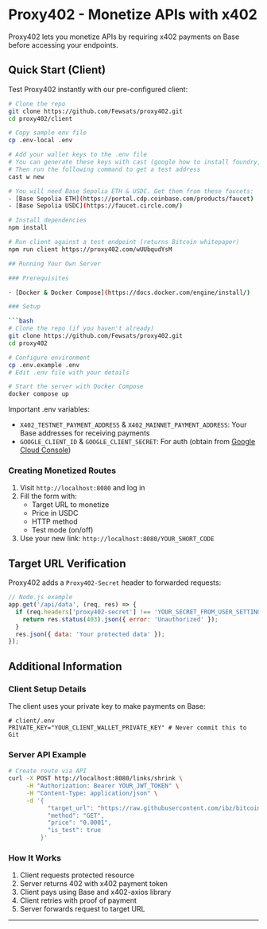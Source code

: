 # Proxy402 - Monetize APIs with x402

Proxy402 lets you monetize APIs by requiring x402 payments on Base before accessing your endpoints.

## Quick Start (Client)

Test Proxy402 instantly with our pre-configured client:

```bash
# Clone the repo
git clone https://github.com/Fewsats/proxy402.git
cd proxy402/client

# Copy sample env file
cp .env-local .env

# Add your wallet keys to the .env file
# You can generate these keys with cast (google how to install foundry, cast is part of the suite)
# Then run the following command to get a test address
cast w new

# You will need Base Sepolia ETH & USDC. Get them from these faucets:
- [Base Sepolia ETH](https://portal.cdp.coinbase.com/products/faucet)
- [Base Sepolia USDC](https://faucet.circle.com/)

# Install dependencies
npm install

# Run client against a test endpoint (returns Bitcoin whitepaper)
npm run client https://proxy402.com/wUUbqudYsM

## Running Your Own Server

### Prerequisites

- [Docker & Docker Compose](https://docs.docker.com/engine/install/)

### Setup

```bash
# Clone the repo (if you haven't already)
git clone https://github.com/Fewsats/proxy402.git
cd proxy402

# Configure environment
cp .env.example .env
# Edit .env file with your details

# Start the server with Docker Compose
docker compose up
```

Important .env variables:
- `X402_TESTNET_PAYMENT_ADDRESS` & `X402_MAINNET_PAYMENT_ADDRESS`: Your Base addresses for receiving payments
- `GOOGLE_CLIENT_ID` & `GOOGLE_CLIENT_SECRET`: For auth (obtain from [Google Cloud Console](https://console.cloud.google.com/apis/credentials))

### Creating Monetized Routes

1. Visit `http://localhost:8080` and log in
2. Fill the form with:
   - Target URL to monetize
   - Price in USDC
   - HTTP method
   - Test mode (on/off)
3. Use your new link: `http://localhost:8080/YOUR_SHORT_CODE`

## Target URL Verification

Proxy402 adds a `Proxy402-Secret` header to forwarded requests:

```javascript
// Node.js example
app.get('/api/data', (req, res) => {
  if (req.headers['proxy402-secret'] !== 'YOUR_SECRET_FROM_USER_SETTINGS') {
    return res.status(403).json({ error: 'Unauthorized' });
  }
  res.json({ data: 'Your protected data' });
});
```

## Additional Information

### Client Setup Details

The client uses your private key to make payments on Base:

```dotenv
# client/.env
PRIVATE_KEY="YOUR_CLIENT_WALLET_PRIVATE_KEY" # Never commit this to Git
```

### Server API Example

```bash
# Create route via API
curl -X POST http://localhost:8080/links/shrink \
     -H "Authorization: Bearer YOUR_JWT_TOKEN" \
     -H "Content-Type: application/json" \
     -d '{
           "target_url": "https://raw.githubusercontent.com/ibz/bitcoin-whitepaper-markdown/refs/heads/master/bitcoin-whitepaper.md",
           "method": "GET",
           "price": "0.0001", 
           "is_test": true
         }'
```

### How It Works

1. Client requests protected resource
2. Server returns 402 with x402 payment token
3. Client pays using Base and x402-axios library
4. Client retries with proof of payment
5. Server forwards request to target URL

---